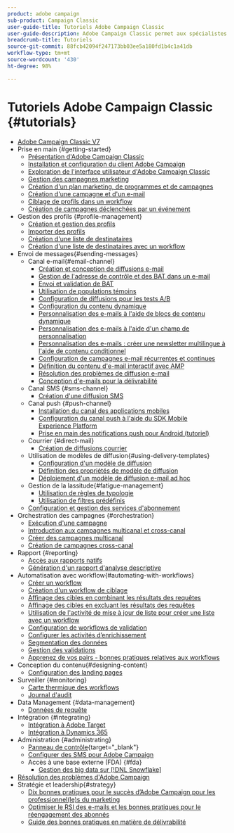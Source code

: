 ```yaml
---
product: adobe campaign
sub-product: Campaign Classic
user-guide-title: Tutoriels Adobe Campaign Classic
user-guide-description: Adobe Campaign Classic permet aux spécialistes du marketing de concevoir des expériences client sur plusieurs canaux et fournit un environnement pour l'orchestration visuelle des campagnes, la gestion des interactions en temps réel et l'exécution sur plusieurs canaux.
breadcrumb-title: Tutoriels
source-git-commit: 88fcb42094f247173bb03ee5a180fd1b4c1a41db
workflow-type: tm+mt
source-wordcount: '430'
ht-degree: 98%

---
```



# Tutoriels Adobe Campaign Classic {#tutorials}

+ [Adobe Campaign Classic V7](/help/overview.md)
+ Prise en main {#getting-started}
   + [Présentation d&#39;Adobe Campaign Classic](/help/getting-started/introduction-to-adobe-campaign-classic.md)
   + [Installation et configuration du client Adobe Campaign](/help/getting-started/install-and-setup-the-adobe-campaign-client.md)
   + [Exploration de l&#39;interface utilisateur d&#39;Adobe Campaign Classic](/help/getting-started/exploring-the-adobe-campaign-classic-user-interface.md)
   + [Gestion des campagnes marketing](/help/getting-started/managing-marketing-campaigns.md)
   + [Création d&#39;un plan marketing, de programmes et de campagnes](/help/getting-started/creating-a-marketing-plan-programs-and-campaigns.md)
   + [Création d&#39;une campagne et d&#39;un e-mail](/help/getting-started/creating-a-campaign-and-an-email.md)
   + [Ciblage de profils dans un workflow](/help/getting-started/targeting-profiles-in-a-workflow.md)
   + [Création de campagnes déclenchées par un événement](/help/getting-started/create-event-triggered-campaigns.md)
+ Gestion des profils {#profile-management}
   + [Création et gestion des profils](/help/profile-management/create-and-manage-profiles.md)
   + [Importer des profils ](/help/data-management/importing-profiles.md)
   + [Création d&#39;une liste de destinataires](/help/profile-management/creating-a-list-of-recipients.md)
   + [Création d&#39;une liste de destinataires avec un workflow](/help/profile-management/creating-a-list-of-recipients-with-a-workflow.md)
+ Envoi de messages{#sending-messages}
   + Canal e-mail{#email-channel}
      + [Création et conception de diffusions e-mail](/help/sending-messages/email-channel/create-and-design-email-deliveries.md)
      + [Gestion de l&#39;adresse de contrôle et des BAT dans un e-mail](/help/sending-messages/email-channel/managing-seed-and-proofs.md)
      + [Envoi et validation de BAT](/help/sending-messages/email-channel/send-and-validate-proofs.md)
      + [Utilisation de populations témoins](/help/sending-messages/email-channel/use-control-groups.md)
      + [Configuration de diffusions pour les tests A/B](/help/sending-messages/email-channel/configure-deliveries-for-ab-testing.md)
      + [Configuration du contenu dynamique](/help/sending-messages/email-channel/configuring-dynamic-content.md)
      + [Personnalisation des e-mails à l&#39;aide de blocs de contenu dynamique](/help/sending-messages/email-channel/personalization-with-dynamic-content-blocks.md)
      + [Personnalisation des e-mails à l&#39;aide d&#39;un champ de personnalisation](/help/sending-messages/email-channel/personalizing-emails-using-personalization-fields.md)
      + [Personnalisation des e-mails : créer une newsletter multilingue à l&#39;aide de contenu conditionnel](/help/sending-messages/email-channel/personalizing-emails-create-a-multi-lingual-newsletter-using-conditional-content.md)
      + [Configuration de campagnes e-mail récurrentes et continues](/help/sending-messages/recurring-deliveries.md)
      + [Définition du contenu d&#39;e-mail interactif avec AMP](/help/sending-messages/email-channel/defining-interactive-email-content-with-amp.md)
      + [Résolution des problèmes de diffusion e-mail](/help/sending-messages/email-channel/troubleshooting-email-delivery-issues.md)
      + [Conception d&#39;e-mails pour la délivrabilité](/help/sending-messages/email-channel/design-emails-for-deliverability.md)
   + Canal SMS {#sms-channel}
      + [Création d&#39;une diffusion SMS](/help/sending-messages/mobile-channel/create-a-sms-delivery.md)
   + Canal push {#push-channel}
      + [Installation du canal des applications mobiles](/help/sending-messages/mobile-channel/installing-the-mobile-app-channel.md)
      + [Configuration du canal push à l&#39;aide du SDK Mobile Experience Platform](/help/sending-messages/mobile-channel/configure-push-using-aep-mobile-sdk.md)
      + [Prise en main des notifications push pour Android (tutoriel)](https://experienceleague.adobe.com/docs/campaign-classic-learn/getting-started-with-push-notifications-for-android/introduction.html?lang=fr)
   + Courrier {#direct-mail}
      + [Création de diffusions courrier](/help/sending-messages/direct-mail/creating-direct-mail-deliveries.md)
   + Utilisation de modèles de diffusion{#using-delivery-templates}
      + [Configuration d&#39;un modèle de diffusion](/help/sending-messages/using-delivery-templates/configuring-a-delivery-template.md)
      + [Définition des propriétés de modèle de diffusion](/help/sending-messages/using-delivery-templates/setting-delivery-template-properties.md)
      + [Déploiement d&#39;un modèle de diffusion e-mail ad hoc](/help/sending-messages/using-delivery-templates/deploying-ad-hoc-email-delivery-template.md)
   + Gestion de la lassitude{#fatigue-management}
      + [Utilisation de règles de typologie](/help/sending-messages/fatigue-management/typology-rules-for-fatigue-management.md)
      + [Utilisation de filtres prédéfinis](/help/sending-messages/fatigue-management/fatigue-management-using-filters.md)
   + [Configuration et gestion des services d&#39;abonnement](/help/sending-messages/configuring-and-managing-subscription-services.md)
+ Orchestration des campagnes {#orchestration}
   + [Exécution d&#39;une campagne](/help/orchestrating-campaigns/executing-a-campaign.md)
   + [Introduction aux campagnes multicanal et cross-canal](/help/orchestrating-campaigns/introduction-to-cross-and-multi-channel-campaigns.md)
   + [Créer des campagnes multicanal](/help/orchestrating-campaigns/multi-channel-campaigns.md)
   + [Création de campagnes cross-canal](/help/orchestrating-campaigns/cross-channel-campaigns.md)
+ Rapport {#reporting}
   + [Accès aux rapports natifs](/help/reporting/accessing-built-in-reports.md)
   + [Génération d&#39;un rapport d&#39;analyse descriptive](/help/reporting/generating-a-descriptive-analysis-report.md)
+ Automatisation avec workflow{#automating-with-workflows}
   + [Créer un workflow](/help/automating-with-workflows/creating-a-workflow.md)
   + [Création d&#39;un workflow de ciblage](/help/automating-with-workflows/creating-a-targeting-workflow.md)
   + [Affinage des cibles en combinant les résultats des requêtes](/help/automating-with-workflows/refining-targets-by-combining-query-results.md)
   + [Affinage des cibles en excluant les résultats des requêtes](/help/automating-with-workflows/refining-targets-by-excluding-query-results.md)
   + [Utilisation de l&#39;activité de mise à jour de liste pour créer une liste avec un workflow](/help/automating-with-workflows/using-the-update-list-activity.md)
   + [Configuration de workflows de validation](/help/automating-with-workflows/validation-flow-configuration.md)
   + [Configurer les activités d’enrichissement](/help/automating-with-workflows/enrichment-activity.md)
   + [Segmentation des données](/help/data-management/data-segmentation.md)
   + [Gestion des validations](/help/automating-with-workflows/managing-approvals.md)
   + [Apprenez de vos pairs - bonnes pratiques relatives aux workflows](/help/automating-with-workflows/workflow-best-practices-for-marketers.md)
+ Conception du contenu{#designing-content}
   + [Configuration des landing pages](/help/designing-content/configure-landingpages.md)
+ Surveiller {#monitoring}
   + [Carte thermique des workflows](/help/monitoring-campaign-classic/workflow-heatmap.md)
   + [Journal d&#39;audit](/help/monitoring-campaign-classic/audit-trail.md)
+ Data Management {#data-management}
   + [Données de requête](/help/data-management/query-data.md)
+ Intégration {#integrating}
   + [Intégration à Adobe Target](/help/integrations/target-integration.md)
   + [Intégration à Dynamics 365](/help/integrations/dynamics365-integration.md)
+ Administration {#administrating}
   + [Panneau de contrôle](https://experienceleague.adobe.com/docs/control-panel-learn/control-panel/control-panel-overview.html?lang=fr){target="_blank"}
   + [Configurer des SMS pour Adobe Campaign](https://experienceleague.adobe.com/docs/campaign-learn/set-up-sms-for-adobe-campaign/overview.html?lang=fr)
   + Accès à une base externe (FDA) {#fda}
      + [Gestion des big data sur  [!DNL Snowflake]](/help/administrating/snowflake/big-data-segmentation-on-snowflake.md)
+ [Résolution des problèmes d&#39;Adobe Campaign](https://experienceleague.adobe.com/docs/campaign-classic-learn/troubleshooting/overview.html?lang=fr)
+ Stratégie et leadership{#strategy}
   + [Dix bonnes pratiques pour le succès d’Adobe Campaign pour les professionnel(le)s du marketing](/help/strategy/10-best-practices-for-marketers.md)
   + [Optimiser le RSI des e-mails et les bonnes pratiques pour le réengagement des abonnés](https://experienceleague.adobe.com/docs/campaign-learn/tutorials/strategy/campaign-maximize-email-best-practices.html?lang=fr)
   + [Guide des bonnes pratiques en matière de délivrabilité](https://experienceleague.adobe.com/docs/deliverability-learn/deliverability-best-practice-guide/introduction.html?lang=fr)
